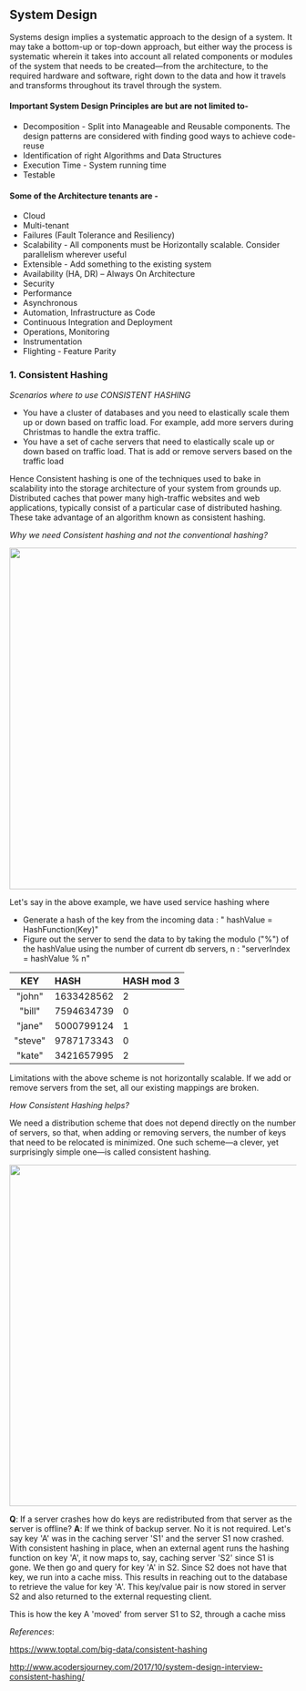 ## System Design

Systems design implies a systematic approach to the design of a system. It may take a bottom-up or top-down approach, but either way the process is systematic wherein it takes into account all related components or modules of the system that needs to be created—from the architecture, to the required hardware and software, right down to the data and how it travels and transforms throughout its travel through the system. 

#### Important System Design Principles are but are not limited to-

- Decomposition - Split into Manageable and Reusable components. The design patterns are considered with finding good ways to achieve code-reuse
- Identification of right Algorithms and Data Structures
- Execution Time - System running time
- Testable 

#### Some of the Architecture tenants are - 
	
- Cloud
- Multi-tenant
- Failures (Fault Tolerance and Resiliency)
- Scalability - All components must be Horizontally scalable. Consider parallelism wherever useful
- Extensible - Add something to the existing system
- Availability (HA, DR) – Always On Architecture 
- Security
- Performance
- Asynchronous 
- Automation, Infrastructure as Code
- Continuous Integration and Deployment
- Operations, Monitoring
- Instrumentation
- Flighting - Feature Parity 

### 1. Consistent Hashing

*Scenarios where to use CONSISTENT HASHING*
- You have a cluster of databases and you need to elastically scale them up or down based on traffic load. For example, add more servers during Christmas to handle the extra traffic.
- You have a set of cache servers that need to elastically scale up or down based on traffic load. That is add or remove servers based on the traffic load

Hence Consistent hashing is one of the techniques used to bake in scalability into the storage architecture of your system from grounds up. Distributed caches that power many high-traffic websites and web applications, typically consist of a particular case of distributed hashing. These take advantage of an algorithm known as consistent hashing.

*Why we need Consistent hashing and not the conventional hashing?*

<div align="center">
  <img src="https://github.com/sathchan/SystemDesigns-and-Programming/blob/master/assets/ConventionalHashing_Model.jpg" alt="" width="600"/>
  <br>
</div>

Let's say in the above example, we have used service hashing where 
	
- Generate a hash of the key from the incoming data :  " hashValue = HashFunction(Key)"
- Figure out the server to send the data to by taking the modulo ("%") of the hashValue using the number of current db servers, n : "serverIndex = hashValue % n"

|KEY	 |HASH		|HASH mod 3 |
|:------:|:-------------|:----------|
|"john"	 |1633428562	|2	    |
|"bill"	 |7594634739	|0	    |
|"jane"	 |5000799124	|1	    |
|"steve" |9787173343	|0	    |
|"kate"	 |3421657995	|2	    |

Limitations with the above scheme is not horizontally scalable. If we add or remove servers from the set, all our existing mappings are broken. 
	
*How Consistent Hashing helps?*

We need a distribution scheme that does not depend directly on the number of servers, so that, when adding or removing servers, the number of keys that need to be relocated is minimized. One such scheme—a clever, yet surprisingly simple one—is called consistent hashing.

<div align="center">
  <img src="https://github.com/sathchan/SystemDesigns-and-Programming/blob/master/assets/ConsistentHashing_Model.jpg" alt="" width="600"/>
  <br>
</div>

**Q**: If a server crashes how do keys are redistributed from that server as the server is offline?
**A**: If we think of backup server. No it is not required. Let's say key 'A' was in the caching server 'S1' and the server S1 now crashed. With consistent hashing in place, when an external agent runs the hashing function on key 'A', it now maps to, say, caching server 'S2' since S1 is gone. We then go and query for key 'A' in S2. Since S2 does not have that key, we run into a cache miss. This results in reaching out to the database to retrieve the value for key 'A'. This key/value pair is now stored in server S2 and also returned to the external requesting client.
	
This is how the key A 'moved' from server S1 to S2, through a cache miss

*References*: 

https://www.toptal.com/big-data/consistent-hashing

http://www.acodersjourney.com/2017/10/system-design-interview-consistent-hashing/
